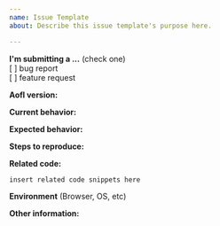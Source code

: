 ```yaml
---
name: Issue Template
about: Describe this issue template's purpose here.

---
```


**I'm submitting a ...** (check one)<br>
[ ] bug report<br>
[ ] feature request

**Aofl version:**

**Current behavior:**

**Expected behavior:**

**Steps to reproduce:**

**Related code:**
```
insert related code snippets here
```

**Environment** (Browser, OS, etc)

**Other information:**
